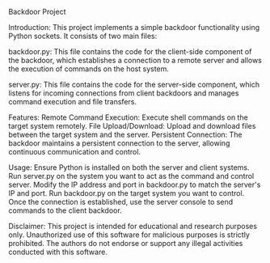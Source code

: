 Backdoor Project

Introduction:
This project implements a simple backdoor functionality using Python sockets. It consists of two main files:

backdoor.py: 
This file contains the code for the client-side component of the backdoor, which establishes a connection to a remote server and allows the execution of commands on the host system.

server.py:
This file contains the code for the server-side component, which listens for incoming connections from client backdoors and manages command execution and file transfers.

Features:
Remote Command Execution: Execute shell commands on the target system remotely.
File Upload/Download: Upload and download files between the target system and the server.
Persistent Connection: The backdoor maintains a persistent connection to the server, allowing continuous communication and control.

Usage:
Ensure Python is installed on both the server and client systems.
Run server.py on the system you want to act as the command and control server.
Modify the IP address and port in backdoor.py to match the server's IP and port.
Run backdoor.py on the target system you want to control.
Once the connection is established, use the server console to send commands to the client backdoor.

Disclaimer:
This project is intended for educational and research purposes only. Unauthorized use of this software for malicious purposes is strictly prohibited. The authors do not endorse or support any illegal activities conducted with this software.

